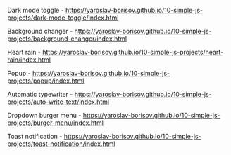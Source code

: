 Dark mode toggle -
https://yaroslav-borisov.github.io/10-simple-js-projects/dark-mode-toggle/index.html

Background changer -
https://yaroslav-borisov.github.io/10-simple-js-projects/background-changer/index.html

Heart rain -
https://yaroslav-borisov.github.io/10-simple-js-projects/heart-rain/index.html

Popup -
https://yaroslav-borisov.github.io/10-simple-js-projects/popup/index.html

Automatic typewriter -
https://yaroslav-borisov.github.io/10-simple-js-projects/auto-write-text/index.html

Dropdown burger menu -
https://yaroslav-borisov.github.io/10-simple-js-projects/burger-menu/index.html

Toast notification -
https://yaroslav-borisov.github.io/10-simple-js-projects/toast-notification/index.html
